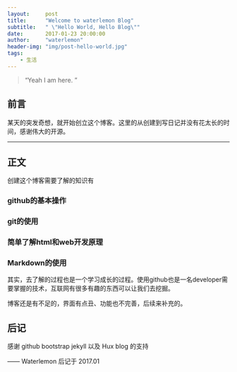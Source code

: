 ```yaml
---
layout:     post
title:      "Welcome to waterlemon Blog"
subtitle:   " \"Hello World, Hello Blog\""
date:       2017-01-23 20:00:00
author:     "waterlemon"
header-img: "img/post-hello-world.jpg"
tags:
    - 生活
---
```


> “Yeah I am here. ”


## 前言

某天的突发奇想，就开始创立这个博客。这里的从创建到写日记并没有花太长的时间，感谢伟大的开源。


---

## 正文

创建这个博客需要了解的知识有 

### github的基本操作 
### git的使用
### 简单了解html和web开发原理
### Markdown的使用

其实，去了解的过程也是一个学习成长的过程。使用github也是一名developer需要掌握的技术，互联网有很多有趣的东西可以让我们去挖掘。

博客还是有不足的，界面有点丑、功能也不完善，后续来补充的。


## 后记

感谢 github bootstrap jekyll 以及 Hux blog 的支持

—— Waterlemon 后记于 2017.01
